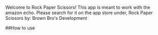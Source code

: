 

Welcome to Rock Paper Scissors! This app is meant to work with the amazon echo. Please search for it on the app store under, Rock Paper Scissors by: Brown Bro's Development



##How to use
